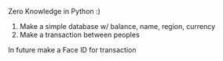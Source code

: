 Zero Knowledge in Python :)

1. Make a simple database w/ balance, name, region, currency
2. Make a transaction between peoples



In future make a Face ID for transaction
